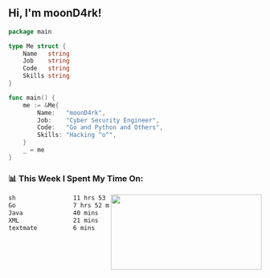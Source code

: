 <h2> Hi, I'm moonD4rk!</h2>

```go
package main

type Me struct {
	Name   string
	Job    string
	Code   string
	Skills string
}

func main() {
	me := &Me{
		Name:   "moonD4rk",
		Job:    "Cyber Security Engineer",
		Code:   "Go and Python and Others",
		Skills: "Hacking ^o^",
	}
	_ = me
}
```

<h3>📊 This Week I Spent My Time On:</h3>
<img align='right' src="https://github-readme-stats.vercel.app/api?username=moond4rk&show_icons=true&theme=radical", width="300" height="150">

<!--START_SECTION:waka-->

```txt
sh                11 hrs 53 mins  ██████████████░░░░░░░░░░░   56.08 %
Go                7 hrs 52 mins   █████████▒░░░░░░░░░░░░░░░   37.14 %
Java              40 mins         ▓░░░░░░░░░░░░░░░░░░░░░░░░   03.17 %
XML               21 mins         ▒░░░░░░░░░░░░░░░░░░░░░░░░   01.69 %
textmate          6 mins          ░░░░░░░░░░░░░░░░░░░░░░░░░   00.50 %
```

<!--END_SECTION:waka-->

